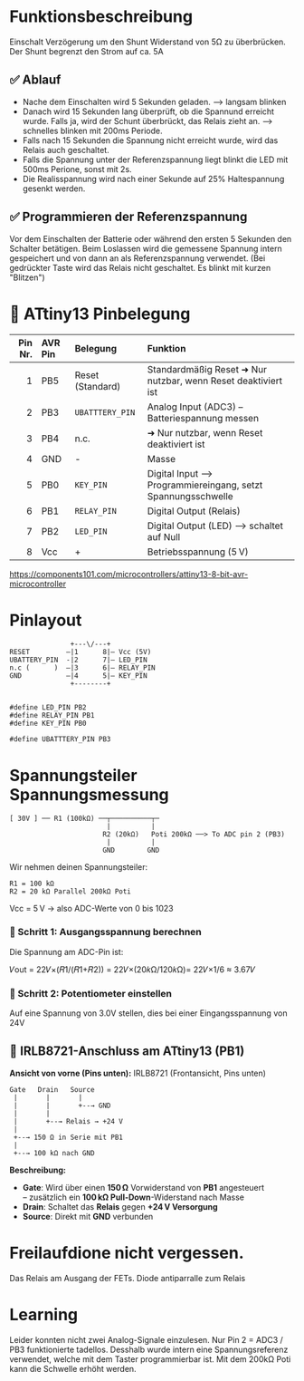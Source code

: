 # Funktionsbeschreibung
 Einschalt Verzögerung um den Shunt Widerstand von 5Ω zu überbrücken.
 Der Shunt begrenzt den Strom auf ca. 5A

##  ✅ Ablauf
 * Nache dem Einschalten wird 5 Sekunden geladen. --> langsam blinken 
 * Danach wird 15 Sekunden lang überprüft, ob die Spannund erreicht wurde. Falls ja, wird der Schunt überbrückt, das Relais zieht an. --> schnelles blinken mit 200ms Periode.
 * Falls nach 15 Sekunden die Spannung nicht erreicht wurde, wird das Relais auch geschaltet. 
 * Falls die Spannung unter der Referenzspannung liegt blinkt die LED mit 500ms Perione, sonst mit 2s.
 * Die Realisspannung wird nach einer Sekunde auf 25% Haltespannung  gesenkt werden.


## ✅ Programmieren der Referenzspannung
Vor dem Einschalten der Batterie  oder während den ersten 5 Sekunden den Schalter betätigen. Beim Loslassen wird die gemessene Spannung intern gespeichert und von dann an als Referenzspannung verwendet. (Bei gedrückter Taste wird das Relais nicht geschaltet. Es blinkt mit kurzen "Blitzen")

# 🧷 ATtiny13 Pinbelegung

| Pin Nr. | AVR Pin | Belegung            | Funktion                                       |
|--------:|:--------|:--------------------|:-----------------------------------------------|
| 1       | PB5     | Reset (Standard)    | Standardmäßig Reset  ➜ Nur nutzbar, wenn Reset deaktiviert ist                          |
| 2       | PB3     | `UBATTTERY_PIN`     | Analog Input (ADC3) – Batteriespannung messen| 
| 3       | PB4     | n.c.                | ➜ Nur nutzbar, wenn Reset deaktiviert ist |            
| 4       | GND     | -                   | Masse                                          |
| 5       | PB0     | `KEY_PIN`           | Digital Input --> Programmiereingang, setzt Spannungsschwelle|
| 6       | PB1     | `RELAY_PIN`         | Digital Output (Relais)                        | 
| 7       | PB2     | `LED_PIN`           | Digital Output (LED) --> schaltet auf Null     |
| 8       | Vcc     | +                   | Betriebsspannung (5 V)                         |

https://components101.com/microcontrollers/attiny13-8-bit-avr-microcontroller 


# Pinlayout
                   +---\/---+
    RESET         –|1      8|– Vcc (5V)
    UBATTERY_PIN  -|2      7|– LED_PIN
    n.c (      )  –|3      6|– RELAY_PIN
    GND           –|4      5|– KEY_PIN 
                   +--------+

    
    #define LED_PIN PB2
    #define RELAY_PIN PB1
    #define KEY_PIN PB0

    #define UBATTTERY_PIN PB3

# Spannungsteiler Spannungsmessung 
    [ 30V ] ── R1 (100kΩ) ──┬──────────┬─
                            |          |
                           R2 (20kΩ)   Poti 200kΩ ──> To ADC pin 2 (PB3)
                            |          |
                           GND        GND

Wir nehmen deinen Spannungsteiler:

    R1 = 100 kΩ
    R2 = 20 kΩ Parallel 200kΩ Poti

Vcc = 5 V → also ADC-Werte von 0 bis 1023

### 🧮 Schritt 1: Ausgangsspannung berechnen
Die Spannung am ADC-Pin ist:

𝑉out = 22𝑉×(𝑅1/(𝑅1+𝑅2)) = 22𝑉×(20𝑘Ω/120𝑘Ω)= 22𝑉×1/6 ≈ 3.67𝑉

### 🧮 Schritt 2: Potentiometer einstellen
Auf eine Spannung von 3.0V stellen, dies bei einer Eingangsspannung von 24V




## 🔧 IRLB8721-Anschluss am ATtiny13 (PB1)

**Ansicht von vorne (Pins unten):**
   IRLB8721 (Frontansicht, Pins unten)

    Gate   Drain   Source
     |       |       |
     |       |       +--→ GND
     |       |
     |       +--→ Relais → +24 V
     |
     +--→ 150 Ω in Serie mit PB1
     |
     +--→ 100 kΩ nach GND
     
**Beschreibung:**
- **Gate**: Wird über einen **150 Ω** Vorwiderstand von **PB1** angesteuert  
  – zusätzlich ein **100 kΩ Pull-Down**-Widerstand nach Masse  
- **Drain**: Schaltet das **Relais** gegen **+24 V Versorgung**  
- **Source**: Direkt mit **GND** verbunden  

# Freilaufdione nicht vergessen.
Das Relais am Ausgang der FETs. Diode antiparralle zum Relais

# Learning
Leider konnten nicht zwei Analog-Signale einzulesen. Nur Pin 2 = ADC3 / PB3 funktionierte tadellos.
Desshalb wurde intern eine Spannungsreferenz verwendet, welche mit dem Taster programmierbar ist. Mit dem 200kΩ Poti kann die Schwelle erhöht werden.

